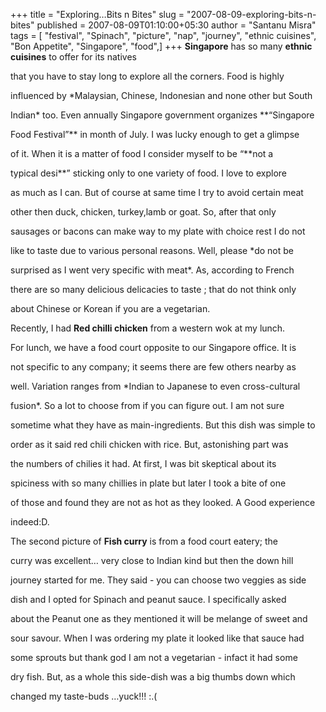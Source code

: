 +++
title = "Exploring…Bits n Bites"
slug = "2007-08-09-exploring-bits-n-bites"
published = 2007-08-09T01:10:00+05:30
author = "Santanu Misra"
tags = [ "festival", "Spinach", "picture", "nap", "journey", "ethnic cuisines", "Bon Appetite", "Singapore", "food",]
+++
**Singapore** has so many **ethnic cuisines** to offer for its natives
that you have to stay long to explore all the corners. Food is highly
influenced by *Malaysian, Chinese, Indonesian and none other but South
Indian* too. Even annually Singapore government organizes **“Singapore
Food Festival”** in month of July. I was lucky enough to get a glimpse
of it. When it is a matter of food I consider myself to be “**not a
typical desi**” sticking only to one variety of food. I love to explore
as much as I can. But of course at same time I try to avoid certain meat
other then duck, chicken, turkey,lamb or goat. So, after that only
sausages or bacons can make way to my plate with choice rest I do not
like to taste due to various personal reasons. Well, please *do not be
surprised as I went very specific with meat*. As, according to French
there are so many delicious delicacies to taste ; that do not think only
about Chinese or Korean if you are a vegetarian.

Recently, I had **Red chilli chicken** from a western wok at my lunch.
For lunch, we have a food court opposite to our Singapore office. It is
not specific to any company; it seems there are few others nearby as
well. Variation ranges from *Indian to Japanese to even cross-cultural
fusion*. So a lot to choose from if you can figure out. I am not sure
sometime what they have as main-ingredients. But this dish was simple to
order as it said red chili chicken with rice. But, astonishing part was
the numbers of chilies it had. At first, I was bit skeptical about its
spiciness with so many chillies in plate but later I took a bite of one
of those and found they are not as hot as they looked. A Good experience
indeed:D.

The second picture of **Fish curry** is from a food court eatery; the
curry was excellent… very close to Indian kind but then the down hill
journey started for me. They said - you can choose two veggies as side
dish and I opted for Spinach and peanut sauce. I specifically asked
about the Peanut one as they mentioned it will be melange of sweet and
sour savour. When I was ordering my plate it looked like that sauce had
some sprouts but thank god I am not a vegetarian - infact it had some
dry fish. But, as a whole this side-dish was a big thumbs down which
changed my taste-buds …yuck!!! :.(
